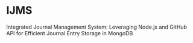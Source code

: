 # IJMS
Integrated Journal Management System: Leveraging Node.js and GitHub API for Efficient Journal Entry Storage in MongoDB
